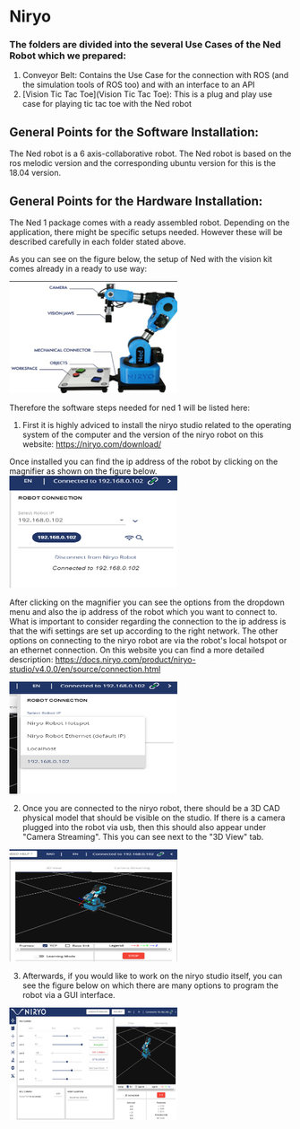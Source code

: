 # Niryo
 
### The folders are divided into the several Use Cases of the Ned Robot which we prepared:


1. Conveyor Belt: Contains the Use Case for the connection with ROS (and the simulation tools of ROS too) and with an interface to an API
2. [Vision Tic Tac Toe](Vision Tic Tac Toe): This is a plug and play use case for playing tic tac toe with the Ned robot
   
   
 ## General Points for the Software Installation:
 
 The Ned robot is a 6 axis-collaborative robot. The Ned robot is based on the ros melodic version and the corresponding ubuntu version for this is the 18.04 version.
 
 
 ## General Points for the Hardware Installation:
 The Ned 1 package comes with a ready assembled robot. Depending on the application, there might be specific setups needed. However these will be described carefully in each folder stated above. 
 
 As you can see on the figure below, the setup of Ned with the vision kit comes already in a ready to use way:
 
  <img src="images/niryo_robot.png" width="300" height="200">
 
 Therefore the software steps needed for ned 1 will be listed here:
 
 1. First it is highly adviced to install the niryo studio related to the operating system of the computer and the version of the niryo robot on this website: https://niryo.com/download/ 
 
 Once installed you can find the ip address of the robot by clicking on the magnifier as shown on the figure below.
 <img src="images/magnifier.png" width="300" height="200">
 
 
 After clicking on the magnifier you can see the options from the dropdown menu and also the ip address of the robot which you want to connect to. What is important to consider regarding the connection to the ip address is that the wifi settings are set up according to the right network. The other options on connecting to the niryo robot are via the robot's local hotspot or an ethernet connection. On this website you can find a more detailed description: https://docs.niryo.com/product/niryo-studio/v4.0.0/en/source/connection.html
 
 <img src="images/pop_up_ip_address.png" width="300" height="200">
 
 2. Once you are connected to the niryo robot, there should be a 3D CAD physical model that should be visible on the studio. If there is a camera plugged into the robot via usb, then this should also appear under "Camera Streaming". This you can see next to the "3D View" tab.
 <img src="images/connected_ip_address.png" width="300" height="200">
 
 3. Afterwards, if you would like to work on the niryo studio itself, you can see the figure below on which there are many options to program the robot via a GUI interface. 
 <img src="images/niryo_studio_frontend.png" width="300" height="200"> 
